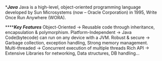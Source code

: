 ********Java*******
Java is a high-level, object-oriented programming language developed by Sun Microsystems (now – Oracle Corporation) in 1995, 
Write Once Run Anywhere (WORA).

*******Key Features***
Object-Oriented      -> Reusable code through inheritance, encapsulation & polymorphism.
Platform-Independent -> Java Code(bytecode) can run on any device with a JVM.
Robust & secure      -> Garbage collection, exception handling, Strong memory management.
Multi-threaded       -> Concurrent execution of multiple threads
Rich API             -> Extensive Libraries for networking, Data structures, DB handling…
